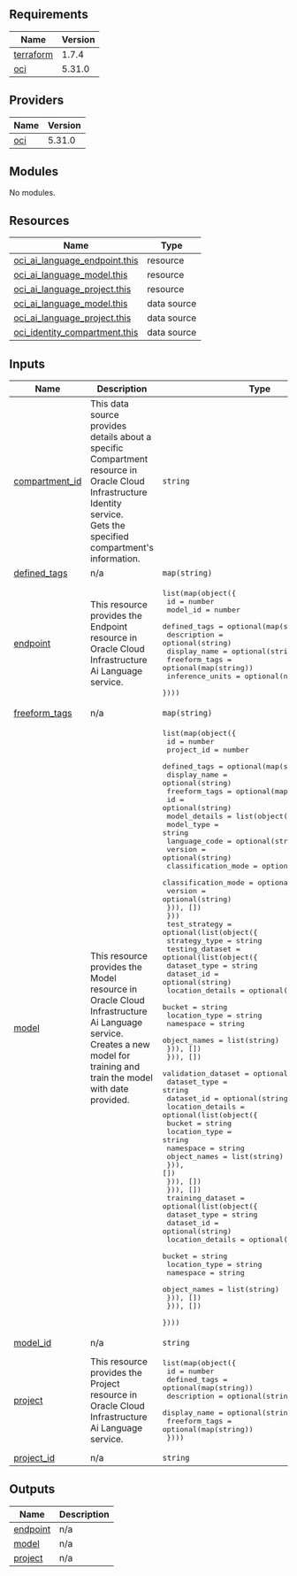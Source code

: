 ## Requirements

| Name | Version |
|------|---------|
| <a name="requirement_terraform"></a> [terraform](#requirement\_terraform) | 1.7.4 |
| <a name="requirement_oci"></a> [oci](#requirement\_oci) | 5.31.0 |

## Providers

| Name | Version |
|------|---------|
| <a name="provider_oci"></a> [oci](#provider\_oci) | 5.31.0 |

## Modules

No modules.

## Resources

| Name | Type |
|------|------|
| [oci_ai_language_endpoint.this](https://registry.terraform.io/providers/oracle/oci/5.31.0/docs/resources/ai_language_endpoint) | resource |
| [oci_ai_language_model.this](https://registry.terraform.io/providers/oracle/oci/5.31.0/docs/resources/ai_language_model) | resource |
| [oci_ai_language_project.this](https://registry.terraform.io/providers/oracle/oci/5.31.0/docs/resources/ai_language_project) | resource |
| [oci_ai_language_model.this](https://registry.terraform.io/providers/oracle/oci/5.31.0/docs/data-sources/ai_language_model) | data source |
| [oci_ai_language_project.this](https://registry.terraform.io/providers/oracle/oci/5.31.0/docs/data-sources/ai_language_project) | data source |
| [oci_identity_compartment.this](https://registry.terraform.io/providers/oracle/oci/5.31.0/docs/data-sources/identity_compartment) | data source |

## Inputs

| Name | Description | Type | Default | Required |
|------|-------------|------|---------|:--------:|
| <a name="input_compartment_id"></a> [compartment\_id](#input\_compartment\_id) | This data source provides details about a specific Compartment resource in Oracle Cloud Infrastructure Identity service.<br>Gets the specified compartment's information. | `string` | n/a | yes |
| <a name="input_defined_tags"></a> [defined\_tags](#input\_defined\_tags) | n/a | `map(string)` | `{}` | no |
| <a name="input_endpoint"></a> [endpoint](#input\_endpoint) | This resource provides the Endpoint resource in Oracle Cloud Infrastructure Ai Language service. | <pre>list(map(object({<br>    id              = number<br>    model_id        = number<br>    defined_tags    = optional(map(string))<br>    description     = optional(string)<br>    display_name    = optional(string)<br>    freeform_tags   = optional(map(string))<br>    inference_units = optional(number)<br>  })))</pre> | `[]` | no |
| <a name="input_freeform_tags"></a> [freeform\_tags](#input\_freeform\_tags) | n/a | `map(string)` | `{}` | no |
| <a name="input_model"></a> [model](#input\_model) | This resource provides the Model resource in Oracle Cloud Infrastructure Ai Language service.<br>Creates a new model for training and train the model with date provided. | <pre>list(map(object({<br>    id            = number<br>    project_id    = number<br>    defined_tags  = optional(map(string))<br>    display_name  = optional(string)<br>    freeform_tags = optional(map(string))<br>    id            = optional(string)<br>    model_details = list(object({<br>      model_type    = string<br>      language_code = optional(string)<br>      version       = optional(string)<br>      classification_mode = optional(list(object({<br>        classification_mode = optional(string)<br>        version             = optional(string)<br>      })), [])<br>    }))<br>    test_strategy = optional(list(object({<br>      strategy_type = string<br>      testing_dataset = optional(list(object({<br>        dataset_type = string<br>        dataset_id   = optional(string)<br>        location_details = optional(list(object({<br>          bucket        = string<br>          location_type = string<br>          namespace     = string<br>          object_names  = list(string)<br>        })), [])<br>      })), [])<br>      validation_dataset = optional(list(object({<br>        dataset_type = string<br>        dataset_id   = optional(string)<br>        location_details = optional(list(object({<br>          bucket        = string<br>          location_type = string<br>          namespace     = string<br>          object_names  = list(string)<br>        })), [])<br>      })), [])<br>    })), [])<br>    training_dataset = optional(list(object({<br>      dataset_type = string<br>      dataset_id   = optional(string)<br>      location_details = optional(list(object({<br>        bucket        = string<br>        location_type = string<br>        namespace     = string<br>        object_names  = list(string)<br>      })), [])<br>    })), [])<br>  })))</pre> | `[]` | no |
| <a name="input_model_id"></a> [model\_id](#input\_model\_id) | n/a | `string` | `null` | no |
| <a name="input_project"></a> [project](#input\_project) | This resource provides the Project resource in Oracle Cloud Infrastructure Ai Language service. | <pre>list(map(object({<br>    id            = number<br>    defined_tags  = optional(map(string))<br>    description   = optional(string)<br>    display_name  = optional(string)<br>    freeform_tags = optional(map(string))<br>  })))</pre> | `[]` | no |
| <a name="input_project_id"></a> [project\_id](#input\_project\_id) | n/a | `string` | `null` | no |

## Outputs

| Name | Description |
|------|-------------|
| <a name="output_endpoint"></a> [endpoint](#output\_endpoint) | n/a |
| <a name="output_model"></a> [model](#output\_model) | n/a |
| <a name="output_project"></a> [project](#output\_project) | n/a |
